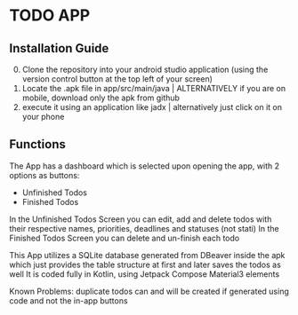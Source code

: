 # TODO APP
## Installation Guide
0. Clone the repository into your android studio application (using the version control button at the top left of your screen)
1. Locate the .apk file in app/src/main/java | ALTERNATIVELY if you are on mobile, download only the apk from github
2. execute it using an application like jadx | alternatively just click on it on your phone

## Functions
The App has a dashboard which is selected upon opening the app, with 2 options as buttons:
- Unfinished Todos
- Finished Todos

In the Unfinished Todos Screen you can edit, add and delete todos with their respective names, priorities, deadlines and statuses (not stati)
In the Finished Todos Screen you can delete and un-finish each todo

This App utilizes a SQLite database generated from DBeaver inside the apk which just provides the table structure at first and later saves the todos as well
It is coded fully in Kotlin, using Jetpack Compose Material3 elements

Known Problems:
duplicate todos can and will be created if generated using code and not the in-app buttons